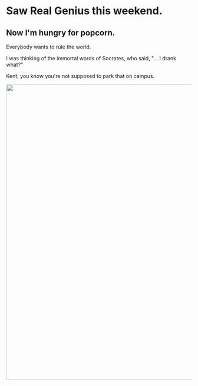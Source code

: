 # Saw Real Genius this weekend.
## Now I'm hungry for popcorn.

<!-- more -->

Everybody wants to rule the world. 

I was thinking of the immortal words of Socrates, who said, "... I drank what?"

Kent, you know you're not supposed to park that on campus.

<img width="800" src="/images/realgenius.jpg"/>
